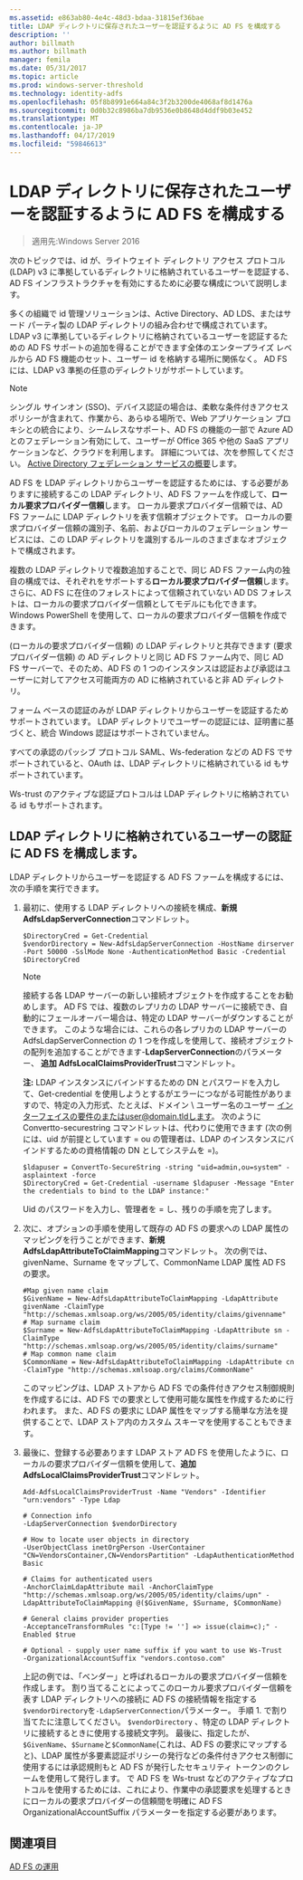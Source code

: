 ```yaml
---
ms.assetid: e863ab80-4e4c-48d3-bdaa-31815ef36bae
title: LDAP ディレクトリに保存されたユーザーを認証するように AD FS を構成する
description: ''
author: billmath
ms.author: billmath
manager: femila
ms.date: 05/31/2017
ms.topic: article
ms.prod: windows-server-threshold
ms.technology: identity-adfs
ms.openlocfilehash: 05f8b8991e664a84c3f2b3200de4068af8d1476a
ms.sourcegitcommit: 0d0b32c8986ba7db9536e0b8648d4ddf9b03e452
ms.translationtype: MT
ms.contentlocale: ja-JP
ms.lasthandoff: 04/17/2019
ms.locfileid: "59846613"
---
```

# <a name="configure-ad-fs-to-authenticate-users-stored-in-ldap-directories"></a>LDAP ディレクトリに保存されたユーザーを認証するように AD FS を構成する

>適用先:Windows Server 2016

次のトピックでは、id が、ライトウェイト ディレクトリ アクセス プロトコル (LDAP) v3 に準拠しているディレクトリに格納されているユーザーを認証する、AD FS インフラストラクチャを有効にするために必要な構成について説明します。

多くの組織で id 管理ソリューションは、Active Directory、AD LDS、またはサード パーティ製の LDAP ディレクトリの組み合わせで構成されています。 LDAP v3 に準拠しているディレクトリに格納されているユーザーを認証するための AD FS サポートの追加を得ることができます全体のエンタープライズ レベルから AD FS 機能のセット、ユーザー id を格納する場所に関係なく。 AD FS には、LDAP v3 準拠の任意のディレクトリがサポートしています。

> [!NOTE]
> シングル サインオン (SSO)、デバイス認証の場合は、柔軟な条件付きアクセス ポリシーが含まれて、作業から、あらゆる場所で、Web アプリケーション プロキシとの統合により、シームレスなサポート、AD FS の機能の一部で Azure AD とのフェデレーション有効にして、ユーザーが Office 365 や他の SaaS アプリケーションなど、クラウドを利用します。  詳細については、次を参照してください。 [Active Directory フェデレーション サービスの概要](../../ad-fs/AD-FS-2016-Overview.md)します。

AD FS を LDAP ディレクトリからユーザーを認証するためには、する必要がありますに接続するこの LDAP ディレクトリ、AD FS ファームを作成して、**ローカル要求プロバイダー信頼**します。  ローカル要求プロバイダー信頼では、AD FS ファームに LDAP ディレクトリを表す信頼オブジェクトです。 ローカルの要求プロバイダー信頼の識別子、名前、およびローカルのフェデレーション サービスには、この LDAP ディレクトリを識別するルールのさまざまなオブジェクトで構成されます。

複数の LDAP ディレクトリで複数追加することで、同じ AD FS ファーム内の独自の構成では、それぞれをサポートする**ローカル要求プロバイダー信頼**します。 さらに、AD FS に在住のフォレストによって信頼されていない AD DS フォレストは、ローカルの要求プロバイダー信頼としてモデルにも化できます。 Windows PowerShell を使用して、ローカルの要求プロバイダー信頼を作成できます。

(ローカルの要求プロバイダー信頼) の LDAP ディレクトリと共存できます (要求プロバイダー信頼) の AD ディレクトリと同じ AD FS ファーム内で、同じ AD FS サーバーで、そのため、AD FS の 1 つのインスタンスは認証および承認はユーザーに対してアクセス可能両方の AD に格納されていると非 AD ディレクトリ。

フォーム ベースの認証のみが LDAP ディレクトリからユーザーを認証するためサポートされています。 LDAP ディレクトリでユーザーの認証には、証明書に基づくと、統合 Windows 認証はサポートされていません。

すべての承認のパッシブ プロトコル SAML、Ws-federation などの AD FS でサポートされていると、OAuth は、LDAP ディレクトリに格納されている id もサポートされています。

Ws-trust のアクティブな認証プロトコルは LDAP ディレクトリに格納されている id もサポートされます。

## <a name="configure-ad-fs-to-authenticate-users-stored-in-an-ldap-directory"></a>LDAP ディレクトリに格納されているユーザーの認証に AD FS を構成します。
LDAP ディレクトリからユーザーを認証する AD FS ファームを構成するには、次の手順を実行できます。

1.  最初に、使用する LDAP ディレクトリへの接続を構成、**新規 AdfsLdapServerConnection**コマンドレット。

    ```
    $DirectoryCred = Get-Credential
    $vendorDirectory = New-AdfsLdapServerConnection -HostName dirserver -Port 50000 -SslMode None -AuthenticationMethod Basic -Credential $DirectoryCred
    ```

    > [!NOTE]
    > 接続する各 LDAP サーバーの新しい接続オブジェクトを作成することをお勧めします。 AD FS では、複数のレプリカの LDAP サーバーに接続でき、自動的にフェールオーバー場合は、特定の LDAP サーバーがダウンすることができます。 このような場合には、これらの各レプリカの LDAP サーバーの AdfsLdapServerConnection の 1 つを作成しを使用して、接続オブジェクトの配列を追加することができます-**LdapServerConnection**のパラメーター、 **追加 AdfsLocalClaimsProviderTrust**コマンドレット。

    **注:** LDAP インスタンスにバインドするための DN とパスワードを入力して、Get-credential を使用しようとするがエラーにつながる可能性がありますので、特定の入力形式、たとえば、ドメイン \ ユーザー名のユーザー インターフェイスの要件のまたはuser@domain.tldします。 次のように Convertto-securestring コマンドレットは、代わりに使用できます (次の例には、uid が前提としています = ou の管理者は、LDAP のインスタンスにバインドするための資格情報の DN としてシステムを =)。

    ```
    $ldapuser = ConvertTo-SecureString -string "uid=admin,ou=system" -asplaintext -force
    $DirectoryCred = Get-Credential -username $ldapuser -Message "Enter the credentials to bind to the LDAP instance:"
    ```

    Uid のパスワードを入力し、管理者を = し、残りの手順を完了します。

2.  次に、オプションの手順を使用して既存の AD FS の要求への LDAP 属性のマッピングを行うことができます、**新規 AdfsLdapAttributeToClaimMapping**コマンドレット。 次の例では、givenName、Surname をマップして、CommonName LDAP 属性 AD FS の要求。

    ```
    #Map given name claim
    $GivenName = New-AdfsLdapAttributeToClaimMapping -LdapAttribute givenName -ClaimType "http://schemas.xmlsoap.org/ws/2005/05/identity/claims/givenname"
    # Map surname claim
    $Surname = New-AdfsLdapAttributeToClaimMapping -LdapAttribute sn -ClaimType "http://schemas.xmlsoap.org/ws/2005/05/identity/claims/surname"
    # Map common name claim
    $CommonName = New-AdfsLdapAttributeToClaimMapping -LdapAttribute cn -ClaimType "http://schemas.xmlsoap.org/claims/CommonName"
    ```

    このマッピングは、LDAP ストアから AD FS での条件付きアクセス制御規則を作成するには、AD FS での要求として使用可能な属性を作成するために行われます。 また、AD FS の要求に LDAP 属性をマップする簡単な方法を提供することで、LDAP ストア内のカスタム スキーマを使用することもできます。

3.  最後に、登録する必要あります LDAP ストア AD FS を使用したように、ローカルの要求プロバイダー信頼を使用して、**追加 AdfsLocalClaimsProviderTrust**コマンドレット。

    ```
    Add-AdfsLocalClaimsProviderTrust -Name "Vendors" -Identifier "urn:vendors" -Type Ldap

    # Connection info
    -LdapServerConnection $vendorDirectory 

    # How to locate user objects in directory
    -UserObjectClass inetOrgPerson -UserContainer "CN=VendorsContainer,CN=VendorsPartition" -LdapAuthenticationMethod Basic 

    # Claims for authenticated users
    -AnchorClaimLdapAttribute mail -AnchorClaimType "http://schemas.xmlsoap.org/ws/2005/05/identity/claims/upn" -LdapAttributeToClaimMapping @($GivenName, $Surname, $CommonName) 

    # General claims provider properties
    -AcceptanceTransformRules "c:[Type != ''] => issue(claim=c);" -Enabled $true 

    # Optional - supply user name suffix if you want to use Ws-Trust
    -OrganizationalAccountSuffix "vendors.contoso.com"

    ```

    上記の例では、「ベンダー」と呼ばれるローカルの要求プロバイダー信頼を作成します。 割り当てることによってこのローカル要求プロバイダー信頼を表す LDAP ディレクトリへの接続に AD FS の接続情報を指定する`$vendorDirectory`を`-LdapServerConnection`パラメーター。 手順 1. で割り当てたに注意してください。 `$vendorDirectory` 、特定の LDAP ディレクトリに接続するときに使用する接続文字列。 最後に、指定したが、 `$GivenName`、`$Surname`と`$CommonName`(これは、AD FS の要求にマップすると)、LDAP 属性が多要素認証ポリシーの発行などの条件付きアクセス制御に使用するには承認規則もと AD FS が発行したセキュリティ トークンのクレームを使用して発行します。 で AD FS を Ws-trust などのアクティブなプロトコルを使用するためには、これにより、作業中の承認要求を処理するときにローカルの要求プロバイダーの信頼間を明確に AD FS OrganizationalAccountSuffix パラメーターを指定する必要があります。

## <a name="see-also"></a>関連項目
[AD FS の運用](../../ad-fs/AD-FS-2016-Operations.md)


